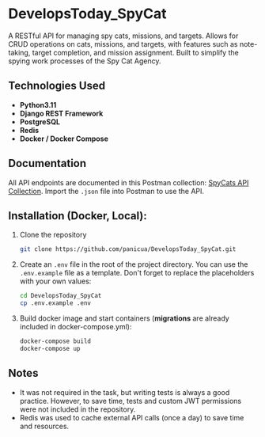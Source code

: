# DevelopsToday_SpyCat

A RESTful API for managing spy cats, missions, and targets. Allows for CRUD operations on cats, missions, and targets, with features such as note-taking, target completion, and mission assignment. Built to simplify the spying work processes of the Spy Cat Agency.

## Technologies Used

- **Python3.11**
- **Django REST Framework**
- **PostgreSQL**
- **Redis**
- **Docker / Docker Compose**

## Documentation
All API endpoints are documented in this Postman collection:
[SpyCats API Collection](postman%2FSpyCats%20API.postman_collection.json).
Import the `.json` file into Postman to use the API.

## Installation (Docker, Local):
1. Clone the repository
    ```bash
    git clone https://github.com/panicua/DevelopsToday_SpyCat.git
    ```

2. Create an `.env` file in the root of the project directory. You can use the `.env.example` file as a template. Don't forget to replace the placeholders with your own values:
   ```sh
   cd DevelopsToday_SpyCat
   cp .env.example .env
   ```

3. Build docker image and start containers (**migrations** are already included in docker-compose.yml):
   ```sh
   docker-compose build
   docker-compose up
   ```
   
## Notes
* It was not required in the task, but writing tests is always a good practice. However, to save time, tests and custom JWT permissions were not included in the repository.
* Redis was used to cache external API calls (once a day) to save time and resources.